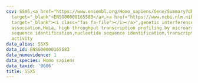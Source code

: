 ```yaml
---
csv: SSX5,<a href="https://www.ensembl.org/Homo_sapiens/Gene/Summary?db=core;g=ENSG00000165583"
  target="_blank">ENSG00000165583</a>,<a href="https://www.ncbi.nlm.nih.gov/pubmed/17216044"
  target="_blank"><i class="fas fa-file"></i></a>",genetic interference,functional
  association,HeLa, high throughput transcription profiling by microarray,nucleotide
  sequence identification,nucleotide sequence identification,transcriptional regulation,up-regulates
  activity
data_alias: SSX5
data_id: ENSG00000165583
data_numevidence: 1
data_species: Homo sapiens
data_taxid: '9606'
title: SSX5
---
```

